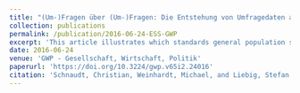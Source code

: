 ```yaml
---
title: "(Um-)Fragen über (Um-)Fragen: Die Entstehung von Umfragedaten am Beispiel des European Social Survey (ESS) (journal article)"
collection: publications
permalink: /publication/2016-06-24-ESS-GWP
excerpt: 'This article illustrates which standards general population surveys should meet in order to provide meaningful and reliable information about the public's attitudes and behaviors. It uses the European Social Survey (ESS) as an example of a particularly well-designed (cross-national) population survey.'
date: 2016-06-24
venue: 'GWP - Gesellschaft, Wirtschaft, Politik'
paperurl: 'https://doi.org/10.3224/gwp.v65i2.24016'
citation: 'Schnaudt, Christian, Weinhardt, Michael, and Liebig, Stefan (2016). &quot;(Um-)Fragen über (Um-)Fragen: Die Entstehung von Umfragedaten am Beispiel des European Social Survey (ESS).&quot; <i>GWP - Gesellschaft, Wirtschaft, Politik</i> 65(2), 189-198.'
---
```

